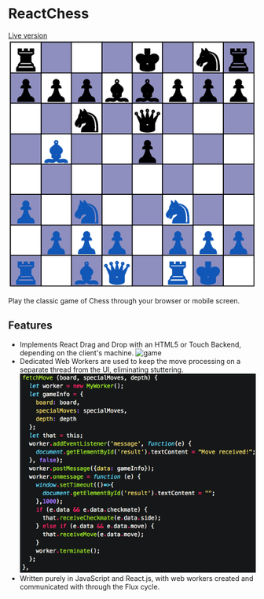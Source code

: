 # ReactChess

[Live version](http://www.robtaussig.com/ReactChess)
![board]

Play the classic game of Chess through your browser or mobile screen.

## Features
- Implements React Drag and Drop with an HTML5 or Touch Backend, depending on the client's machine.
![game]
- Dedicated Web Workers are used to keep the move processing on a separate thread from the UI, eliminating stuttering.
![workers]
- Written purely in JavaScript and React.js, with web workers created and communicated with through the Flux cycle.

[workers]: ./docs/workers.png
[board]: ./docs/board.png
[game]: ./docs/moves.gif
